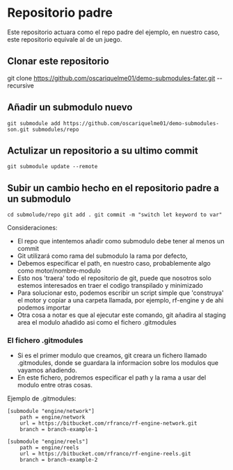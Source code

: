 # Repositorio padre
Este repositorio actuara como el repo padre del ejemplo, en nuestro caso, este repositorio equivale al de un juego.

## Clonar este repositorio
git clone https://github.com/oscariquelme01/demo-submodules-fater.git --recursive

## Añadir un submodulo nuevo
`
git submodule add https://github.com/oscariquelme01/demo-submodules-son.git submodules/repo
`

## Actulizar un repositorio a su ultimo commit
`
git submodule update --remote
`

## Subir un cambio  hecho en el repositorio padre a un submodulo
`
cd submolude/repo
git add .
git commit -m "switch let keyword to var"
`

Consideraciones:

- El repo que intentemos añadir como submodulo debe tener al menos un commit
- Git utilizará como rama del submodulo la rama por defecto, 
- Debemos especificar el path, en nuestro caso, probablemente algo como motor/nombre-modulo
- Esto nos 'traera' todo el repositorio de git, puede que nosotros solo estemos interesados en traer el codigo transpilado y minimizado
- Para solucionar esto, podemos escribir un script simple que 'construya' el motor y copiar a una carpeta llamada, por ejemplo, rf-engine y de ahi podemos importar
- Otra cosa a notar es que al ejecutar este comando, git añadira al staging area el modulo añadido asi como el fichero .gitmodules

### El fichero .gitmodules
- Si es el primer modulo que creamos, git creara un fichero llamado .gitmodules, donde se guardara la informacion sobre los modulos que vayamos añadiendo.
- En este fichero, podremos especificar el path y la rama a usar del modulo entre otras cosas.

Ejemplo de .gitmodules:

```
[submodule "engine/network"]
    path = engine/network
    url = https://bitbucket.com/rfranco/rf-engine-network.git
    branch = branch-example-1

[submodule "engine/reels"]
    path = engine/reels
    url = https://bitbucket.com/rfranco/rf-engine-reels.git
    branch = branch-example-2
```
